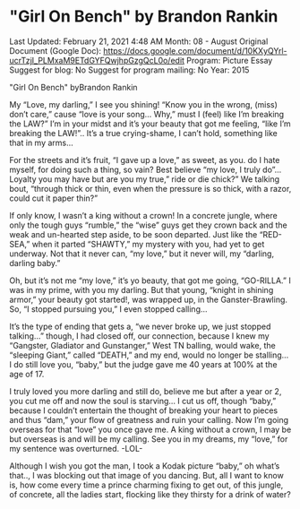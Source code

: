 # "Girl On Bench" by Brandon Rankin

Last Updated: February 21, 2021 4:48 AM
Month: 08 - August
Original Document (Google Doc): https://docs.google.com/document/d/10KXyQYrl-ucrTzjI_PLMxaM9ETdGYFQwjhpGzgQcL0o/edit
Program: Picture Essay
Suggest for blog: No
Suggest for program mailing: No
Year: 2015

"Girl On Bench" byBrandon Rankin

My “Love, my darling,” I see you shining! “Know you in the wrong, (miss) don’t care,” cause “love is your song… Why,” must I (feel) like I’m breaking the LAW?” I’m in your midst and it’s your beauty that got me feeling, “like I’m breaking the LAW!”.. It’s a true crying-shame, I can’t hold, something like that in my arms…

For the streets and it’s fruit, “I gave up a love,” as sweet, as you. do I hate myself, for doing such a thing, so vain? Best believe “my love, I truly do”... Loyalty you may have but are you my true,” ride or die chick?” We talking bout, “through thick or thin, even when the pressure is so thick, with a razor, could cut it paper thin?”

If only know, I wasn’t a king without a crown! In a concrete jungle, where only the tough guys “rumble,” the “wise” guys get they crown back and the weak and un-hearted step aside, to be soon departed. Just like the “RED-SEA,” when it parted “SHAWTY,” my mystery with you, had yet to get underway. Not that it never can, “my love,” but it never will, my “darling, darling baby.”

Oh, but it’s not me “my love,” it’s yo beauty, that got me going, “GO-RILLA.” I was in my prime, with you my darling. But that young, “knight in shining armor,” your beauty got started!, was wrapped up, in the Ganster-Brawling. So, “I stopped pursuing you,” I even stopped calling…

It’s the type of ending that gets a, “we never broke up, we just stopped talking…” though, I had closed off, our connection, because I knew my “Gangster, Gladiator and Gunstanger,” West TN balling, would wake, the “sleeping Giant,” called “DEATH,” and my end, would no longer be stalling… I do still love you, “baby,” but the judge gave me 40 years at 100% at the age of 17.

I truly loved you more darling and still do, believe me but after a year or 2, you cut me off and now the soul is starving… I cut us off, though “baby,” because I couldn’t entertain the thought of breaking your heart to pieces and thus “dam,” your flow of greatness and ruin your calling. Now I’m going overseas for that “love” you once gave me. A king without a crown, I may be but overseas is and will be my calling. See you in my dreams, my “love,” for my sentence was overturned. -LOL-

Although I wish you got the man, I took a Kodak picture “baby,” oh what’s that.., I was blocking out that image of you dancing. But, all I want to know is, how come every time a prince charming fixing to get out, of this jungle, of concrete, all the ladies start, flocking like they thirsty for a drink of water?